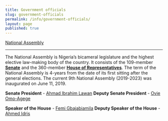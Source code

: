 ```yaml
---
title: Government officials
slug: government-officials
permalink: /info/government-officials/
layout: page
published: true
---
```


[National Assembly](http://www.nassnig.org "National Assembly")

------------------

The National Assembly is Nigeria’s bicameral legislature and the highest elective law-making body of the country. It consists of the 109-member [**Senate**](http://www.nassnig.org/nass/index.php "Senate") and the 360-member [**House of Representatives**](http://www.nassnig.org/nass2/index.php "House of Representatives"). The term of the National Assembly is 4-years from the date of its first sitting after the general elections. The current 9th National Assembly (2019-2023) was inaugurated on June 11, 2019. 

**Senate President** - [Ahmad Ibrahim Lawan](/person/lawan-ahmad-ibrahim/ "Ahmad Ibrahim Lawan")
**Deputy Senate President** - [Ovie Omo-Agege](/person/ovie-omo-agege/ "Ovie Omo-Agege")

**Speaker of the House** - [Femi Gbajabiamila](/person/femi-gbajabiamila/ "Femi Gbajabiamila")
**Deputy Speaker of the House** - [Ahmed Idris](/person/ahmed-idris-maje/ "Ahmed Idris")
